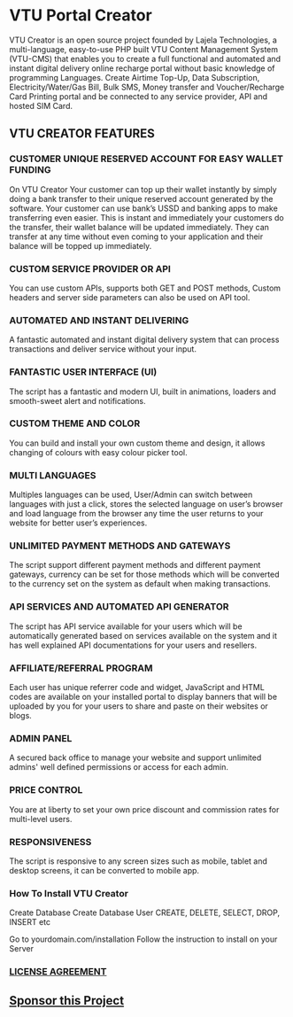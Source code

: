 # VTU Portal Creator
VTU Creator is an open source project founded by Lajela Technologies, a multi-language, easy-to-use PHP built VTU Content Management System (VTU-CMS) that enables you to create a full functional and automated and instant digital delivery online recharge portal without basic knowledge of programming Languages. Create Airtime Top-Up, Data Subscription, Electricity/Water/Gas Bill, Bulk SMS, Money transfer and Voucher/Recharge Card Printing portal and be connected to any service provider, API and hosted SIM Card.

## VTU CREATOR FEATURES

### CUSTOMER UNIQUE RESERVED ACCOUNT FOR EASY WALLET FUNDING
On VTU Creator Your customer can top up their wallet instantly by simply doing a bank transfer to their unique reserved account generated by the software. Your customer can use bank’s USSD and banking apps to make transferring even easier.
This is instant and immediately your customers do the transfer, their wallet balance will be updated immediately. They can transfer at any time without even coming to your application and their balance will be topped up immediately.

### CUSTOM SERVICE PROVIDER OR API
You can use custom APIs, supports both GET and POST methods, Custom headers and server side parameters can also be used on API tool.

### AUTOMATED AND INSTANT DELIVERING
A fantastic automated and instant digital delivery system that can process transactions and deliver service without your input.

### FANTASTIC USER INTERFACE (UI)
The script has a fantastic and modern UI, built in animations, loaders and smooth-sweet alert and notifications.

### CUSTOM THEME AND COLOR
You can build and install your own custom theme and design, it allows changing of colours with easy colour picker tool.

### MULTI LANGUAGES
Multiples languages can be used, User/Admin can switch between languages with just a click, stores the selected language on user’s browser and load language from the browser any time the user returns to your website for better user’s experiences.

### UNLIMITED PAYMENT METHODS AND GATEWAYS
The script support different payment methods and different payment gateways, currency can be set for those methods which will be converted to the currency set on the system as default when making transactions.

### API SERVICES AND AUTOMATED API GENERATOR
The script has API service available for your users which will be automatically generated based on services available on the system and it has well explained API documentations for your users and resellers.

### AFFILIATE/REFERRAL PROGRAM
Each user has unique referrer code and widget, JavaScript and HTML codes are available on your installed portal to display banners that will be uploaded by you for your users to share and paste on their websites or blogs.

### ADMIN PANEL
A secured back office to manage your website and support unlimited admins' well defined permissions or access for each admin.

### PRICE CONTROL
You are at liberty to set your own price discount and commission rates for multi-level users.

### RESPONSIVENESS
The script is responsive to any screen sizes such as mobile, tablet and desktop screens, it can be converted to mobile app.

### How To Install VTU Creator

Create Database 
Create Database User CREATE,
DELETE, SELECT, DROP, INSERT etc

Go to yourdomain.com/installation
Follow the instruction to install on your Server

### [LICENSE AGREEMENT](www.provtu.lajala.com/terms.php)

## [Sponsor this Project](https://paystack.com/pay/vtucreator)
